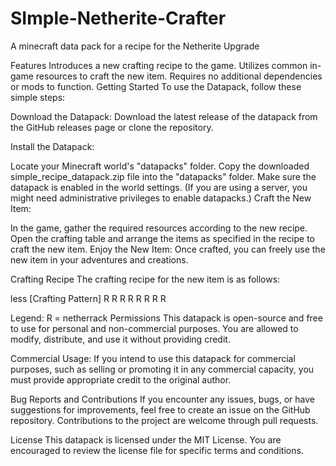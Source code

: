 # SImple-Netherite-Crafter
A minecraft data pack for a recipe for the Netherite Upgrade


Features
Introduces a new crafting recipe to the game.
Utilizes common in-game resources to craft the new item.
Requires no additional dependencies or mods to function.
Getting Started
To use the Datapack, follow these simple steps:

Download the Datapack: Download the latest release of the datapack from the GitHub releases page or clone the repository.

Install the Datapack:

Locate your Minecraft world's "datapacks" folder.
Copy the downloaded simple_recipe_datapack.zip file into the "datapacks" folder.
Make sure the datapack is enabled in the world settings. (If you are using a server, you might need administrative privileges to enable datapacks.)
Craft the New Item:

In the game, gather the required resources according to the new recipe.
Open the crafting table and arrange the items as specified in the recipe to craft the new item.
Enjoy the New Item: Once crafted, you can freely use the new item in your adventures and creations.

Crafting Recipe
The crafting recipe for the new item is as follows:

less
[Crafting Pattern]
 R R R
 R  R
 R R R

Legend:
R = netherrack 
Permissions
This datapack is open-source and free to use for personal and non-commercial purposes. You are allowed to modify, distribute, and use it without providing credit.

Commercial Usage: If you intend to use this datapack for commercial purposes, such as selling or promoting it in any commercial capacity, you must provide appropriate credit to the original author.

Bug Reports and Contributions
If you encounter any issues, bugs, or have suggestions for improvements, feel free to create an issue on the GitHub repository. Contributions to the project are welcome through pull requests.

License
This datapack is licensed under the MIT License. You are encouraged to review the license file for specific terms and conditions.

